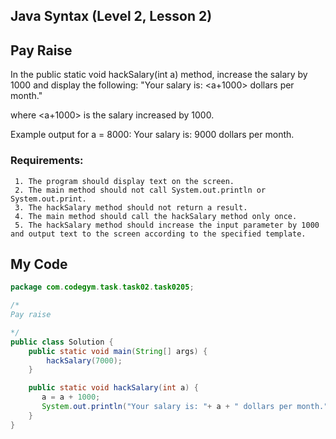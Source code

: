 ## Java Syntax (Level 2, Lesson 2)
## Pay Raise
In the public static void hackSalary(int a) method, increase the salary by 1000 and display the following: "Your salary is: <a+1000> dollars per month."

where <a+1000> is the salary increased by 1000.

Example output for a = 8000:
Your salary is: 9000 dollars per month.


### Requirements:
```
 1. The program should display text on the screen.
 2. The main method should not call System.out.println or System.out.print.
 3. The hackSalary method should not return a result.
 4. The main method should call the hackSalary method only once.
 5. The hackSalary method should increase the input parameter by 1000 and output text to the screen according to the specified template.
 ```
## My Code
```java
package com.codegym.task.task02.task0205;

/* 
Pay raise

*/
public class Solution {
    public static void main(String[] args) {
        hackSalary(7000);
    }

    public static void hackSalary(int a) {
       a = a + 1000;
       System.out.println("Your salary is: "+ a + " dollars per month.");//write your code here
    }
}

```
